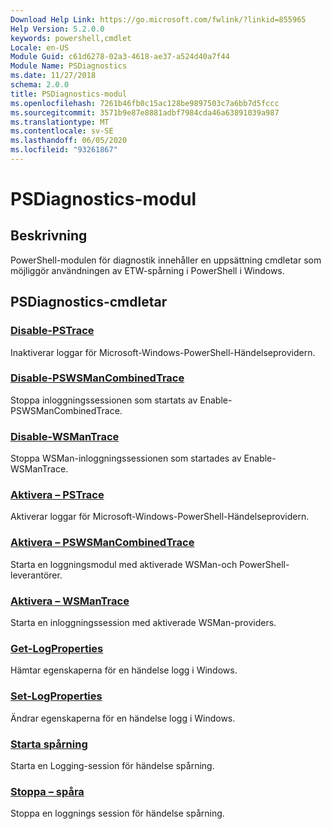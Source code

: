 ```yaml
---
Download Help Link: https://go.microsoft.com/fwlink/?linkid=855965
Help Version: 5.2.0.0
keywords: powershell,cmdlet
Locale: en-US
Module Guid: c61d6278-02a3-4618-ae37-a524d40a7f44
Module Name: PSDiagnostics
ms.date: 11/27/2018
schema: 2.0.0
title: PSDiagnostics-modul
ms.openlocfilehash: 7261b46fb0c15ac128be9897503c7a6bb7d5fccc
ms.sourcegitcommit: 3571b9e87e8881adbf7984cda46a63891039a987
ms.translationtype: MT
ms.contentlocale: sv-SE
ms.lasthandoff: 06/05/2020
ms.locfileid: "93261867"
---
```

# PSDiagnostics-modul

## Beskrivning

PowerShell-modulen för diagnostik innehåller en uppsättning cmdletar som möjliggör användningen av ETW-spårning i PowerShell i Windows.

## PSDiagnostics-cmdletar

### [Disable-PSTrace](Disable-PSTrace.md)
Inaktiverar loggar för Microsoft-Windows-PowerShell-Händelseprovidern.

### [Disable-PSWSManCombinedTrace](Disable-PSWSManCombinedTrace.md)
Stoppa inloggningssessionen som startats av Enable-PSWSManCombinedTrace.

### [Disable-WSManTrace](Disable-WSManTrace.md)
Stoppa WSMan-inloggningssessionen som startades av Enable-WSManTrace.

### [Aktivera – PSTrace](Enable-PSTrace.md)
Aktiverar loggar för Microsoft-Windows-PowerShell-Händelseprovidern.

### [Aktivera – PSWSManCombinedTrace](Enable-PSWSManCombinedTrace.md)
Starta en loggningsmodul med aktiverade WSMan-och PowerShell-leverantörer.

### [Aktivera – WSManTrace](Enable-WSManTrace.md)
Starta en inloggningssession med aktiverade WSMan-providers.

### [Get-LogProperties](Get-LogProperties.md)
Hämtar egenskaperna för en händelse logg i Windows.

### [Set-LogProperties](Set-LogProperties.md)
Ändrar egenskaperna för en händelse logg i Windows.

### [Starta spårning](Start-Trace.md)
Starta en Logging-session för händelse spårning.

### [Stoppa – spåra](Stop-Trace.md)
Stoppa en loggnings session för händelse spårning.
